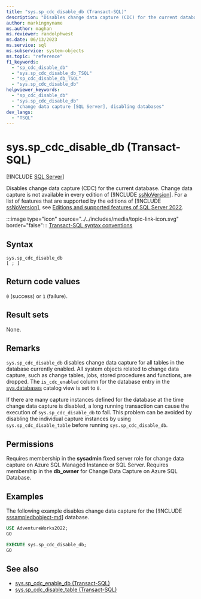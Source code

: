 ```yaml
---
title: "sys.sp_cdc_disable_db (Transact-SQL)"
description: "Disables change data capture (CDC) for the current database."
author: markingmyname
ms.author: maghan
ms.reviewer: randolphwest
ms.date: 06/13/2023
ms.service: sql
ms.subservice: system-objects
ms.topic: "reference"
f1_keywords:
  - "sp_cdc_disable_db"
  - "sys.sp_cdc_disable_db_TSQL"
  - "sp_cdc_disable_db_TSQL"
  - "sys.sp_cdc_disable_db"
helpviewer_keywords:
  - "sp_cdc_disable_db"
  - "sys.sp_cdc_disable_db"
  - "change data capture [SQL Server], disabling databases"
dev_langs:
  - "TSQL"
---
```

# sys.sp_cdc_disable_db (Transact-SQL)

[!INCLUDE [SQL Server](../../includes/applies-to-version/sqlserver.md)]

Disables change data capture (CDC) for the current database. Change data capture is not available in every edition of [!INCLUDE [ssNoVersion](../../includes/ssnoversion-md.md)]. For a list of features that are supported by the editions of [!INCLUDE [ssNoVersion](../../includes/ssnoversion-md.md)], see [Editions and supported features of SQL Server 2022](../../sql-server/editions-and-components-of-sql-server-2022.md).

:::image type="icon" source="../../includes/media/topic-link-icon.svg" border="false"::: [Transact-SQL syntax conventions](../../t-sql/language-elements/transact-sql-syntax-conventions-transact-sql.md)

## Syntax

```syntaxsql
sys.sp_cdc_disable_db
[ ; ]
```

## Return code values

`0` (success) or `1` (failure).

## Result sets

None.

## Remarks

`sys.sp_cdc_disable_db` disables change data capture for all tables in the database currently enabled. All system objects related to change data capture, such as change tables, jobs, stored procedures and functions, are dropped. The `is_cdc_enabled` column for the database entry in the [sys.databases](../system-catalog-views/sys-databases-transact-sql.md) catalog view is set to `0`.

If there are many capture instances defined for the database at the time change data capture is disabled, a long running transaction can cause the execution of `sys.sp_cdc_disable_db` to fail. This problem can be avoided by disabling the individual capture instances by using `sys.sp_cdc_disable_table` before running `sys.sp_cdc_disable_db`.

## Permissions

Requires membership in the **sysadmin** fixed server role for change data capture on Azure SQL Managed Instance or SQL Server. Requires membership in the **db_owner** for Change Data Capture on Azure SQL Database.

## Examples

The following example disables change data capture for the [!INCLUDE [sssampledbobject-md](../../includes/sssampledbobject-md.md)] database.

```sql
USE AdventureWorks2022;
GO

EXECUTE sys.sp_cdc_disable_db;
GO
```

## See also

- [sys.sp_cdc_enable_db (Transact-SQL)](sys-sp-cdc-enable-db-transact-sql.md)
- [sys.sp_cdc_disable_table (Transact-SQL)](sys-sp-cdc-disable-table-transact-sql.md)
